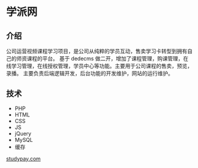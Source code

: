 # 学派网

## 介绍

公司运营视频课程学习项目，是公司从纯粹的学员互动，售卖学习卡转型到拥有自己的师资课程的平台。
基于 dedecms 做二开，增加了课程管理，购课管理，在线学习管理，在线授权管理，学员中心等功能。主要用于公司课程的售卖，预览，录播。
主要负责后端逻辑开发，后台功能的开发维护，网站的运行维护。

## 技术

- PHP
- HTML
- CSS
- JS
- jQuery
- MySQL
- 缓存

[studypay.com](http://www.studypay.com)
